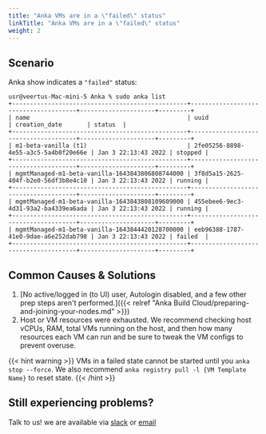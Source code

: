 ```yaml
---
title: "Anka VMs are in a \"failed\" status"
linkTitle: "Anka VMs are in a \"failed\" status"
weight: 2
---
```


## Scenario

Anka show indicates a `"failed"` status:

```
usr@veertus-Mac-mini-5 Anka % sudo anka list
+-------------------------------------------------+--------------------------------------+---------------------+---------+
| name                                            | uuid                                 | creation_date       | status  |
+-------------------------------------------------+--------------------------------------+---------------------+---------+
| m1-beta-vanilla (t1)                            | 2fe05256-8898-4e55-a3c5-5a4b0f20e66e | Jan 3 22:13:43 2022 | stopped |
+-------------------------------------------------+--------------------------------------+---------------------+---------+
| mgmtManaged-m1-beta-vanilla-1643843806808744000 | 3f8d5a15-2625-404f-b2e0-56df3b8e4c10 | Jan 3 22:13:43 2022 | running |
+-------------------------------------------------+--------------------------------------+---------------------+---------+
| mgmtManaged-m1-beta-vanilla-1643843808109609000 | 455ebee6-9ec3-4d31-93a2-ba4339ea6ada | Jan 3 22:13:43 2022 | running |
+-------------------------------------------------+--------------------------------------+---------------------+---------+
| mgmtManaged-m1-beta-vanilla-1643844420128700000 | eeb96388-1787-41e0-9dae-a6e252dab798 | Jan 3 22:13:43 2022 | failed  |
+-------------------------------------------------+--------------------------------------+---------------------+---------+
```

## Common Causes & Solutions

1. [No active/logged in (to UI) user, Autologin disabled, and a few other prep steps aren't performed.]({{< relref "Anka Build Cloud/preparing-and-joining-your-nodes.md" >}})
2. Host or VM resources were exhausted. We recommend checking host vCPUs, RAM, total VMs running on the host, and then how many resources each VM can run and be sure to tweak the VM configs to prevent overuse.

{{< hint warning >}}
VMs in a failed state cannot be started until you `anka stop --force`. We also recommend `anka registry pull -l {VM Template Name}` to reset state.
{{< /hint >}}

## Still experiencing problems?

Talk to us! we are available via [slack](https://slack.veertu.com/) or [email](mailto:support@veertu.com)

